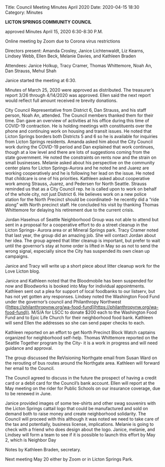 Title: Council Meeting Minutes April 2020 Date: 2020-04-15 18:30 Category: Minutes

**LICTON SPRINGS COMMUNITY COUNCIL**

approved Minutes April 15, 2020 6:30-8:30 P.M.

Online meeting by Zoom due to Corona virus restrictions

Directors present: Amanda Crosley, Janice Lichtenwaldt, Liz Kearns, Lindsey Webb, Ellen Beck, Melanie Davies, and Kathleen Braden

Attendees: Janice Holkup, Tracy Cramer, Thomas Whittemore, Noah An, Dan Strauss, Mehul Shah

Janice started the meeting at 6:30.

Minutes of March 25, 2020 were approved as distributed. The treasurer’s report 3/26 through 4/14/2020 was approved.  Ellen said the next report would reflect full amount received re brevity donations.

City Council Representative from District 6, Dan Strauss, and his staff person, Noah An, attended.  The Council members thanked them for their time. Dan gave an overview of activities at his office during this time of COVID-19 contraction. He is holding meetings with constituents over the phone and continuing work on housing and transit issues.  He noted that Licton Springs borders both Districts 5 and 6 so he is available for inquiries from Licton Springs residents. Amanda asked him about the City Council work during the COVID-19 period and Dan explained that work continues, though at  a low level and there are lots of suggestions coming from the state government.  He noted the constraints on rents now and the strain on small businesses.  Melanie asked about his perspective on the community center plans for Licton Springs-Aurora and he noted he and Juarez are working cooperatively and he is following her lead on the issue. He noted that childcare is one of his priorities.  Kathleen asked about cooperative work among Strauss, Juarez, and Pedersen for North Seattle. Strauss reminded us that as a City Council rep. he is called upon to work on behalf of the whole city, not just District 6. He believes work on a new police station for the North Precinct should be coordinated- he recently did a “ride along” with North precinct staff. He concluded his visit by thanking Thomas Whittemore for delaying his retirement due to the current crisis.

Jordan Haselnus of Seattle Neighborhood Group was not able to attend but sent in a proposal for a cooperative effort to do a street cleanup in the Licton Springs- Aurora area or at Mineral Springs park.  Tracy Cramer noted that last year, the group did an amazing job. She will contact Jordan about her idea.  The group agreed that litter cleanup is important, but prefer to wait until the governor’s stay at home order is lifted in May so as not to send the wrong signal, especially since the City has suspended its own clean up campaigns.

Janice and Tracy will write up a short piece about litter cleanup work for the Love Licton blog.

Janice and Kathleen noted that the Bloodmobile has been suspended for now and Bloodworks is booked into May for individual appointments. Kathleen sent out a plea for support of local foodbanks to our listserv, but has not yet gotten any responses. Lindsey noted the Washington Food Fund under the governor’s council and Philanthropy Northwest ([https://philanthropynw.org/wa-food-fund](https://philanthropynw.org/wa-food-fund)). M/S/A for LSCC to donate $200 each to the Washington Food Fund and to Epic Life Church for their neighborhood food bank.  Kathleen will send Ellen the addresses so she can send paper checks to each.

Kathleen reported on an effort to get North Precinct Block Watch captains organized for neighborhood self-help. Thomas Whittemore reported on the Seattle Together program by the City- it is a work in progress and will need guidance and approval. 

The group discussed the ReVisioning Northgate email  from Susan Ward on the rerouting of bus routes around the Northgate area.  Kathleen will forward her email to the Council. 

The Council agreed to discuss in the future the prospect of having a credit card or a debit card for the Council’s bank account.  Ellen will report at the May meeting on the rider for Public Schools on our insurance coverage, due to be renewed in June.

Janice provided images of some tee-shirts and other swag souvenirs with the Licton Springs cattail logo that could be manufactured and sold on demand both to raise money and create neighborhood solidarity. The Council will proceed with this although it was noted we need to take care of the tax and potentially, business license, implications.  Melanie is going to check with a friend who does design about the logo.  Janice, melanie, and Lindsey will form a team to see if it is possible to launch this effort by May 2, which is Neighbor Day

Notes by Kathleen Braden, secretary.

Next meeting May 20 either by Zoom or in Licton Springs Park.

